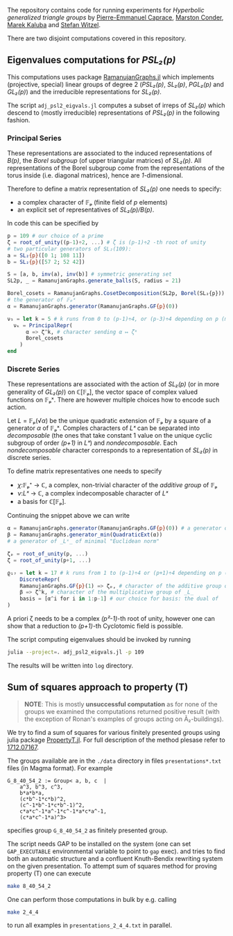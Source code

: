 The repository contains code for running experiments for
_Hyperbolic generalized triangle groups_ by
[Pierre-Emmanuel Caprace](https://perso.uclouvain.be/pierre-emmanuel.caprace/),
[Marston Conder](https://www.math.auckland.ac.nz/~conder/),
[Marek Kaluba](https://kalmar.faculty.wmi.amu.edu.pl/) and
[Stefan Witzel](https://www.math.uni-bielefeld.de/~switzel/).

There are two disjoint computations covered in this repository.

## Eigenvalues computations for _PSL₂(p)_

This computations uses package
[RamanujanGraphs.jl](https://github.com/kalmarek/RamanujanGraphs.jl) which
implements (projective, special) linear groups of degree 2 (_PSL₂(p)_, _SL₂(p)_,
_PGL₂(p)_ and _GL₂(p)_) and the irreducible representations for _SL₂(p)_.

The script `adj_psl2_eigvals.jl` computes a subset of irreps of _SL₂(p)_ which
descend to (mostly irreducible) representations of _PSL₂(p)_ in the following
fashion.

### Principal Series

These representations are associated to the induced representations of _B(p)_,
the _Borel subgroup_ (of upper triangular matrices) of _SL₂(p)_.
All representations of the Borel subgroup come from the representations of the
torus inside (i.e. diagonal matrices), hence are _1_-dimensional.

Therefore to define a matrix representation of _SL₂(p)_ one needs to specify:
 * a complex character of 𝔽ₚ (finite field of _p_ elements)
 * an explicit set of representatives of _SL₂(p)/B(p)_.

In code this can be specified by

```julia
p = 109 # our choice of a prime
ζ = root_of_unity((p-1)÷2, ...) # ζ is (p-1)÷2 -th root of unity
# two particular generators of SL₂(109):
a = SL₂{p}([0 1; 108 11])
b = SL₂{p}([57 2; 52 42])

S = [a, b, inv(a), inv(b)] # symmetric generating set
SL2p, _ = RamanujanGraphs.generate_balls(S, radius = 21)

Borel_cosets = RamanujanGraphs.CosetDecomposition(SL2p, Borel(SL₂{p}))
# the generator of 𝔽ₚˣ
α = RamanujanGraphs.generator(RamanujanGraphs.GF{p}(0))

ν₅ = let k = 5 # k runs from 0 to (p-1)÷4, or (p-3)÷4 depending on p (mod 4)
  νₖ = PrincipalRepr(
      α => ζ^k, # character sending α ↦ ζᵏ
      Borel_cosets
    )
end

```

### Discrete Series

These representations are associated with the action of _SL₂(p)_ (or in more
generality of _GL₂(p)_) on ℂ[𝔽ₚ], the vector space of complex valued functions
on 𝔽ₚˣ. There are however multiple choices how to encode such action.

Let _L_ = 𝔽ₚ(√_α_) be the unique quadratic extension of 𝔽ₚ by a square of a
generator _α_ of 𝔽ₚˣ. Comples characters of _Lˣ_ can be separated into
_decomposable_ (the ones that take constant 1 value on the unique cyclic
subgroup of order _(p+1)_ in _Lˣ_) and _nondecomposable_. Each _nondecomposable_
character corresponds to a representation of _SL₂(p)_ in discrete series.

To define matrix representatives one needs to specify
* _χ_:𝔽ₚ⁺ → ℂ, a complex, non-trivial character of the _additive group_ of 𝔽ₚ
* _ν_:_Lˣ_ → ℂ, a complex indecomposable character of _Lˣ_
* a basis for ℂ[𝔽ₚ].

Continuing the snippet above we can write

```julia
α = RamanujanGraphs.generator(RamanujanGraphs.GF{p}(0)) # a generator of 𝔽ₚˣ
β = RamanujanGraphs.generator_min(QuadraticExt(α))
# a generator of _Lˣ_ of minimal "Euclidean norm"

ζₚ = root_of_unity(p, ...)
ζ = root_of_unity(p+1, ...)

ϱ₁₇ = let k = 17 # k runs from 1 to (p-1)÷4 or (p+1)÷4 depending on p (mod 4)
    DiscreteRepr(
    RamanujanGraphs.GF{p}(1) => ζₚ, # character of the additive group of 𝔽ₚ
    β => ζ^k, # character of the multiplicative group of _L_
    basis = [α^i for i in 1:p-1] # our choice for basis: the dual of
)
```

A priori ζ needs to be a complex _(p²-1)_-th root of unity, however one can show
that a reduction to _(p+1)_-th Cyclotomic field is possible.

The script computing eigenvalues should be invoked by running

```bash
julia --project=. adj_psl2_eigvals.jl -p 109
```

The results will be written into `log` directory.

## Sum of squares approach to property (T)

> **NOTE**: This is mostly __unsuccessful computation__ as for none of the groups we examined
the computations returned positive result (with the exception of Ronan's
examples of groups acting on Ã₂-buildings).

We try to find a sum of squares for various finitely presented groups using
julia package [PropertyT.jl](https://github.com/kalmarek/PropertyT.jl). For
full description of the method plesase refer to
[1712.07167](https://arxiv.org/abs/1712.07167).

The groups available are in the `./data` directory in files
`presentations*.txt` files (in Magma format). For example
```
G_8_40_54_2 := Group< a, b, c  |
    a^3, b^3, c^3,
    b*a*b*a,
    (c*b^-1*c*b)^2,
    (c^-1*b^-1*c*b^-1)^2,
    c*a*c^-1*a^-1*c^-1*a*c*a^-1,
    (c*a*c^-1*a)^3>
```
specifies group `G_8_40_54_2` as finitely presented group.

The script needs GAP to be installed on the system (one can set `GAP_EXECUTABLE`
environmental variable to point to `gap` exec). and tries to find both an
automatic structure and a confluent Knuth-Bendix rewriting system on the given
presentation. To attempt sum of squares method for proving property (T) one can
execute
```bash
make 8_40_54_2
```

One can perform those computations in bulk by e.g. calling
```bash
make 2_4_4
```
to run all examples in `presentations_2_4_4.txt` in parallel.

